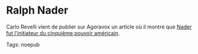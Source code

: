 # Ralph Nader

Carlo Revelli vient de publier sur Agoravox un article où il montre que [Nader fut l'initiateur du cinquième pouvoir américain](http://agoravox.fr/article.php3?id_article=26950).

Tags: noepub